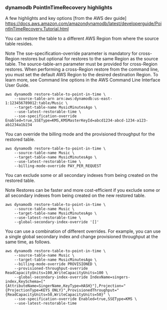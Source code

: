 

### dynamodb PointInTimeRecovery highlights

A few highlights and key options [from the AWS dev guide] https://docs.aws.amazon.com/amazondynamodb/latest/developerguide/PointInTimeRecovery.Tutorial.html


You can restore the table to a different AWS Region from where the source table resides.

Note
The sse-specification-override parameter is mandatory for cross-Region restores but optional for restores to the same Region as the source table.
The source-table-arn parameter must be provided for cross-Region restores.
When performing a cross-Region restore from the command line, you must set the default AWS Region to the desired destination Region. To learn more, see Command line options in the AWS Command Line Interface User Guide.

```
aws dynamodb restore-table-to-point-in-time \
    --source-table-arn arn:aws:dynamodb:us-east-1:123456789012:table/Music \
    --target-table-name MusicMinutesAgo \
    --use-latest-restorable-time \
    --sse-specification-override Enabled=true,SSEType=KMS,KMSMasterKeyId=abcd1234-abcd-1234-a123-ab1234a1b234
```  
You can override the billing mode and the provisioned throughput for the restored table.

```
aws dynamodb restore-table-to-point-in-time \
    --source-table-name Music \
    --target-table-name MusicMinutesAgo \
    --use-latest-restorable-time \
    --billing-mode-override PAY_PER_REQUEST
```
You can exclude some or all secondary indexes from being created on the restored table.

Note
Restores can be faster and more cost-efficient if you exclude some or all secondary indexes from being created on the new restored table.


```
aws dynamodb restore-table-to-point-in-time \
    --source-table-name Music \
    --target-table-name MusicMinutesAgo \
    --use-latest-restorable-time \
    --global-secondary-index-override '[]'
```

You can use a combination of different overrides. For example, you can use a single global secondary index and change provisioned throughput at the same time, as follows.

```
aws dynamodb restore-table-to-point-in-time \
    --source-table-name Music \
    --target-table-name MusicMinutesAgo \
    --billing-mode-override PROVISIONED \
    --provisioned-throughput-override ReadCapacityUnits=100,WriteCapacityUnits=100 \
    --global-secondary-index-override IndexName=singers-index,KeySchema=["{AttributeName=SingerName,KeyType=HASH}"],Projection="{ProjectionType=KEYS_ONLY}",ProvisionedThroughput="{ReadCapacityUnits=50,WriteCapacityUnits=50}" \
    --sse-specification-override Enabled=true,SSEType=KMS \
    --use-latest-restorable-time
```


